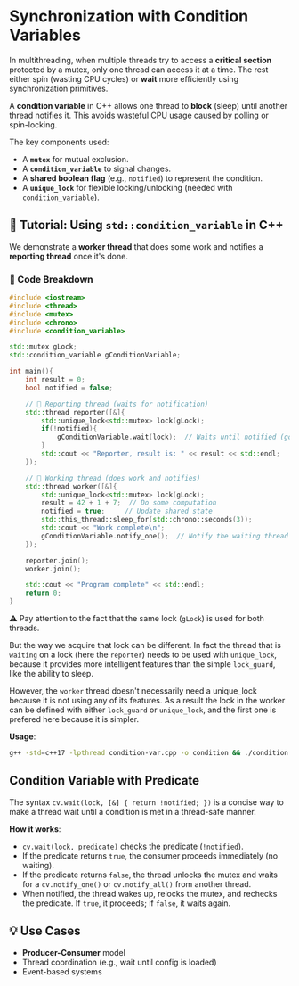 # Synchronization with Condition Variables

In multithreading, when multiple threads try to access a **critical section** protected by a mutex, only one thread can access it at a time. The rest either spin (wasting CPU cycles) or **wait** more efficiently using synchronization primitives.

A **condition variable** in C++ allows one thread to **block** (sleep) until another thread notifies it. This avoids wasteful CPU usage caused by polling or spin-locking.

The key components used:

* A **`mutex`** for mutual exclusion.
* A **`condition_variable`** to signal changes.
* A **shared boolean flag** (e.g., `notified`) to represent the condition.
* A **`unique_lock`** for flexible locking/unlocking (needed with `condition_variable`).

## 📘 Tutorial: Using `std::condition_variable` in C++

We demonstrate a **worker thread** that does some work and notifies a **reporting thread** once it's done.

### 🔧 Code Breakdown

```cpp
#include <iostream>
#include <thread>
#include <mutex>
#include <chrono>
#include <condition_variable>

std::mutex gLock;
std::condition_variable gConditionVariable;

int main(){
    int result = 0;
    bool notified = false;

    // 🧾 Reporting thread (waits for notification)
    std::thread reporter([&]{
        std::unique_lock<std::mutex> lock(gLock);
        if(!notified){
            gConditionVariable.wait(lock);  // Waits until notified (goes to sleep mode)
        }
        std::cout << "Reporter, result is: " << result << std::endl;
    });

    // 🔧 Working thread (does work and notifies)
    std::thread worker([&]{
        std::unique_lock<std::mutex> lock(gLock);
        result = 42 + 1 + 7;  // Do some computation
        notified = true;     // Update shared state
        std::this_thread::sleep_for(std::chrono::seconds(3));  
        std::cout << "Work complete\n";
        gConditionVariable.notify_one();  // Notify the waiting thread
    });

    reporter.join();
    worker.join();

    std::cout << "Program complete" << std::endl;
    return 0;
}
```
⚠️ Pay attention to the fact that the same lock (`gLock`) is used for both threads. 

But the way we acquire that lock can be different. In fact the thread that is `waiting` on a lock (here the `reporter`) needs to be used with `unique_lock`, because it provides more intelligent features than the simple `lock_guard`, like the ability to sleep. 

However, the `worker` thread doesn't necessarily need a unique_lock because it is not using any of its features. As a result the lock in the worker can be defined with either `lock_guard` or `unique_lock`, and the first one is prefered here because it is simpler.

**Usage**:
```bash
g++ -std=c++17 -lpthread condition-var.cpp -o condition && ./condition && rm condition
```

## Condition Variable with Predicate
The syntax `cv.wait(lock, [&] { return !notified; })` is a concise way to make a thread wait until a condition is met in a thread-safe manner.

**How it works**:
   - `cv.wait(lock, predicate)` checks the predicate (`!notified`).
   - If the predicate returns `true`, the consumer proceeds immediately (no waiting).
   - If the predicate returns `false`, the thread unlocks the mutex and waits for a `cv.notify_one()` or `cv.notify_all()` from another thread.
   - When notified, the thread wakes up, relocks the mutex, and rechecks the predicate. If `true`, it proceeds; if `false`, it waits again.

## 💡 Use Cases

* **Producer-Consumer** model
* Thread coordination (e.g., wait until config is loaded)
* Event-based systems
